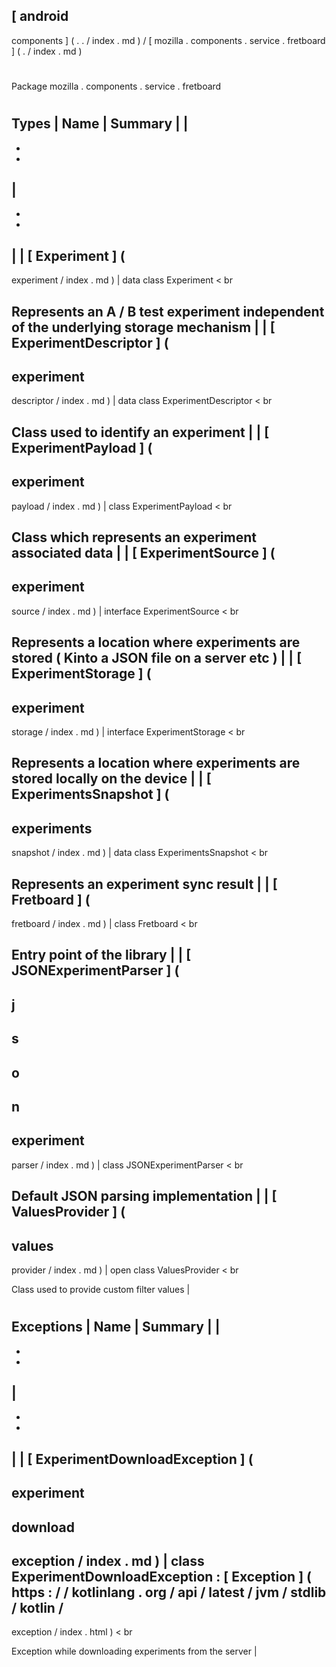 [
android
-
components
]
(
.
.
/
index
.
md
)
/
[
mozilla
.
components
.
service
.
fretboard
]
(
.
/
index
.
md
)
#
#
Package
mozilla
.
components
.
service
.
fretboard
#
#
#
Types
|
Name
|
Summary
|
|
-
-
-
|
-
-
-
|
|
[
Experiment
]
(
-
experiment
/
index
.
md
)
|
data
class
Experiment
<
br
>
Represents
an
A
/
B
test
experiment
independent
of
the
underlying
storage
mechanism
|
|
[
ExperimentDescriptor
]
(
-
experiment
-
descriptor
/
index
.
md
)
|
data
class
ExperimentDescriptor
<
br
>
Class
used
to
identify
an
experiment
|
|
[
ExperimentPayload
]
(
-
experiment
-
payload
/
index
.
md
)
|
class
ExperimentPayload
<
br
>
Class
which
represents
an
experiment
associated
data
|
|
[
ExperimentSource
]
(
-
experiment
-
source
/
index
.
md
)
|
interface
ExperimentSource
<
br
>
Represents
a
location
where
experiments
are
stored
(
Kinto
a
JSON
file
on
a
server
etc
)
|
|
[
ExperimentStorage
]
(
-
experiment
-
storage
/
index
.
md
)
|
interface
ExperimentStorage
<
br
>
Represents
a
location
where
experiments
are
stored
locally
on
the
device
|
|
[
ExperimentsSnapshot
]
(
-
experiments
-
snapshot
/
index
.
md
)
|
data
class
ExperimentsSnapshot
<
br
>
Represents
an
experiment
sync
result
|
|
[
Fretboard
]
(
-
fretboard
/
index
.
md
)
|
class
Fretboard
<
br
>
Entry
point
of
the
library
|
|
[
JSONExperimentParser
]
(
-
j
-
s
-
o
-
n
-
experiment
-
parser
/
index
.
md
)
|
class
JSONExperimentParser
<
br
>
Default
JSON
parsing
implementation
|
|
[
ValuesProvider
]
(
-
values
-
provider
/
index
.
md
)
|
open
class
ValuesProvider
<
br
>
Class
used
to
provide
custom
filter
values
|
#
#
#
Exceptions
|
Name
|
Summary
|
|
-
-
-
|
-
-
-
|
|
[
ExperimentDownloadException
]
(
-
experiment
-
download
-
exception
/
index
.
md
)
|
class
ExperimentDownloadException
:
[
Exception
]
(
https
:
/
/
kotlinlang
.
org
/
api
/
latest
/
jvm
/
stdlib
/
kotlin
/
-
exception
/
index
.
html
)
<
br
>
Exception
while
downloading
experiments
from
the
server
|
